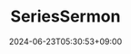 ---
title: "SeriesSermon"
date: 2024-06-23T05:30:53+09:00
draft: false
type: broadcast
layout: sermon-list-series
pageWidth: wide
---